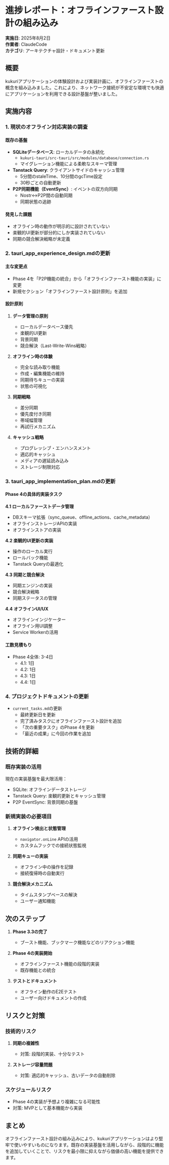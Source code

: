 # 進捗レポート：オフラインファースト設計の組み込み

**実施日**: 2025年8月2日  
**作業者**: ClaudeCode  
**カテゴリ**: アーキテクチャ設計・ドキュメント更新

## 概要

kukuriアプリケーションの体験設計および実装計画に、オフラインファーストの概念を組み込みました。これにより、ネットワーク接続が不安定な環境でも快適にアプリケーションを利用できる設計基盤が整いました。

## 実施内容

### 1. 現状のオフライン対応実装の調査

#### 既存の基盤
- **SQLiteデータベース**: ローカルデータの永続化
  - `kukuri-tauri/src-tauri/src/modules/database/connection.rs`
  - マイグレーション機能による柔軟なスキーマ管理
- **Tanstack Query**: クライアントサイドのキャッシュ管理
  - 5分間のstaleTime、10分間のgcTime設定
  - 30秒ごとの自動更新
- **P2P同期機能（EventSync）**: イベントの双方向同期
  - Nostr↔P2P間の自動同期
  - 同期状態の追跡

#### 発見した課題
- オフライン時の動作が明示的に設計されていない
- 楽観的UI更新が部分的にしか実装されていない
- 同期の競合解決戦略が未定義

### 2. tauri_app_experience_design.mdの更新

#### 主な変更点
- Phase 4を「P2P機能の統合」から「オフラインファースト機能の実装」に変更
- 新規セクション「オフラインファースト設計原則」を追加

#### 設計原則
1. **データ管理の原則**
   - ローカルデータベース優先
   - 楽観的UI更新
   - 背景同期
   - 競合解決（Last-Write-Wins戦略）

2. **オフライン時の体験**
   - 完全な読み取り機能
   - 作成・編集機能の維持
   - 同期待ちキューの実装
   - 状態の可視化

3. **同期戦略**
   - 差分同期
   - 優先度付き同期
   - 帯域幅管理
   - 再試行メカニズム

4. **キャッシュ戦略**
   - プログレッシブ・エンハンスメント
   - 適応的キャッシュ
   - メディアの遅延読み込み
   - ストレージ制限対応

### 3. tauri_app_implementation_plan.mdの更新

#### Phase 4の具体的実装タスク

**4.1 ローカルファーストデータ管理**
- DBスキーマ拡張（sync_queue、offline_actions、cache_metadata）
- オフラインストレージAPIの実装
- オフラインストアの実装

**4.2 楽観的UI更新の実装**
- 操作のローカル実行
- ロールバック機能
- Tanstack Queryの最適化

**4.3 同期と競合解決**
- 同期エンジンの実装
- 競合解決戦略
- 同期ステータスの管理

**4.4 オフラインUI/UX**
- オフラインインジケーター
- オフライン用UI調整
- Service Workerの活用

#### 工数見積もり
- Phase 4全体: 3-4日
  - 4.1: 1日
  - 4.2: 1日
  - 4.3: 1日
  - 4.4: 1日

### 4. プロジェクトドキュメントの更新

- `current_tasks.md`の更新
  - 最終更新日を更新
  - 完了済みタスクにオフラインファースト設計を追加
  - 「次の重要タスク」のPhase 4を更新
  - 「最近の成果」に今回の作業を追加

## 技術的詳細

### 既存実装の活用

現在の実装基盤を最大限活用：
- SQLite: オフラインデータストレージ
- Tanstack Query: 楽観的更新とキャッシュ管理
- P2P EventSync: 背景同期の基盤

### 新規実装の必要項目

1. **オフライン検出と状態管理**
   - `navigator.onLine` APIの活用
   - カスタムフックでの接続状態監視

2. **同期キューの実装**
   - オフライン中の操作を記録
   - 接続復帰時の自動実行

3. **競合解決メカニズム**
   - タイムスタンプベースの解決
   - ユーザー通知機能

## 次のステップ

1. **Phase 3.3の完了**
   - ブースト機能、ブックマーク機能などのリアクション機能

2. **Phase 4の実装開始**
   - オフラインファースト機能の段階的実装
   - 既存機能との統合

3. **テストとドキュメント**
   - オフライン動作のE2Eテスト
   - ユーザー向けドキュメントの作成

## リスクと対策

### 技術的リスク
1. **同期の複雑性**
   - 対策: 段階的実装、十分なテスト

2. **ストレージ容量問題**
   - 対策: 適応的キャッシュ、古いデータの自動削除

### スケジュールリスク
- Phase 4の実装が予想より複雑になる可能性
- 対策: MVPとして基本機能から実装

## まとめ

オフラインファースト設計の組み込みにより、kukuriアプリケーションはより堅牢で使いやすいものになります。既存の実装基盤を活用しながら、段階的に機能を追加していくことで、リスクを最小限に抑えながら価値の高い機能を提供できます。